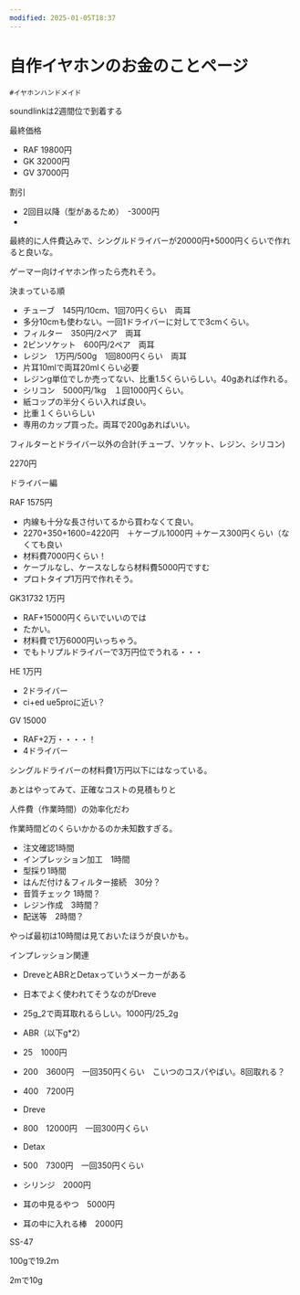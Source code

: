 ```yaml
---
modified: 2025-01-05T18:37
---
```

# 自作イヤホンのお金のことページ

`#イヤホンハンドメイド`

soundlinkは2週間位で到着する

最終価格

- RAF 19800円  
- GK 32000円  
- GV 37000円  

割引

- 2回目以降（型があるため）　-3000円  
-  

最終的に人件費込みで、シングルドライバーが20000円+5000円くらいで作れると良いな。

ゲーマー向けイヤホン作ったら売れそう。

決まっている順

- チューブ　145円/10cm、1回70円くらい　両耳  
- 多分10cmも使わない。一回1ドライバーに対してで3cmくらい。  
- フィルター　350円/2ペア　両耳  
- 2ピンソケット　600円/2ペア　両耳  
- レジン　1万円/500g　1回800円くらい　両耳  
- 片耳10mlで両耳20mlくらい必要  
- レジンg単位でしか売ってない、比重1.5くらいらしい。40gあれば作れる。  
- シリコン　5000円/1kg　１回1000円くらい。  
- 紙コップの半分くらい入れば良い。  
- 比重１くらいらしい  
- 専用のカップ買った。両耳で200gあればいい。  

フィルターとドライバー以外の合計(チューブ、ソケット、レジン、シリコン)

2270円

ドライバー編

RAF 1575円

- 内線も十分な長さ付いてるから買わなくて良い。  
- 2270+350+1600=4220円　＋ケーブル1000円 ＋ケース300円くらい（なくても良い  
- 材料費7000円くらい！  
- ケーブルなし、ケースなしなら材料費5000円ですむ  
- プロトタイプ1万円で作れそう。  

GK31732 1万円

- RAF+15000円くらいでいいのでは  
- たかい。  
- 材料費で1万6000円いっちゃう。  
- でもトリプルドライバーで3万円位でうれる・・・  

HE 1万円

- 2ドライバー  
- ci+ed ue5proに近い？  

GV 15000

- RAF+2万・・・・！  
- 4ドライバー  

シングルドライバーの材料費1万円以下にはなっている。

あとはやってみて、正確なコストの見積もりと

人件費（作業時間）の効率化だわ

作業時間どのくらいかかるのか未知数すぎる。

- 注文確認1時間
- インプレッション加工　1時間
- 型採り1時間
- はんだ付け＆フィルター接続　30分？
- 音質チェック 1時間？
- レジン作成　3時間？
- 配送等　2時間？

やっぱ最初は10時間は見ておいたほうが良いかも。

インプレッション関連

- DreveとABRとDetaxっていうメーカーがある  
- 日本でよく使われてそうなのがDreve  
- 25g_2で両耳取れるらしい。1000円/25_2g  
- ABR（以下g*2）  
- 25　1000円  
- 200　3600円　一回350円くらい　こいつのコスパやばい。8回取れる？  
- 400　7200円  
- Dreve  
- 800　12000円　一回300円くらい  
- Detax  
- 500　7300円　一回350円くらい  

- シリンジ　2000円
- 耳の中見るやつ　5000円
- 耳の中に入れる棒　2000円

SS-47

100gで19.2ｍ

2mで10g